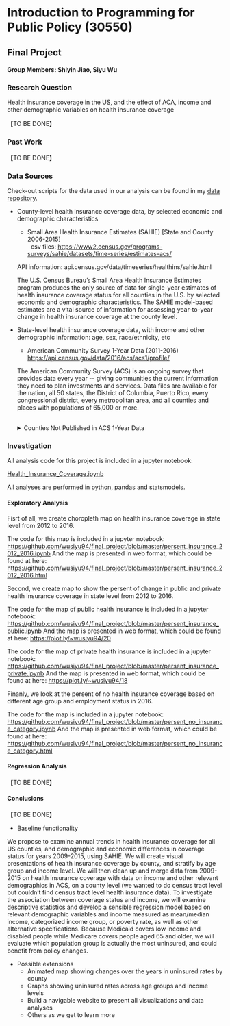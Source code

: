 # Introduction to Programming for Public Policy (30550)
## Final Project
#### Group Members: Shiyin Jiao, Siyu Wu

### Research Question
Health insurance coverage in the US, and the effect of ACA, income and other demographic variables on health insurance coverage

【TO BE DONE】

### Past Work     

【TO BE DONE】

### Data Sources
Check-out scripts for the data used in our analysis can be found in my [data repository](https://github.com/wusiyu94/final_project/tree/master/data).  

* County-level health insurance coverage data, by selected economic and demographic characteristics

   * Small Area Health Insurance Estimates (SAHIE) [State and County 2006-2015]  
   csv files: https://www2.census.gov/programs-surveys/sahie/datasets/time-series/estimates-acs/  
   
   API information: api.census.gov/data/timeseries/healthins/sahie.html
   
   The U.S. Census Bureau’s Small Area Health Insurance Estimates program produces the only source of data for single-year estimates of health insurance coverage status for all counties in the U.S. by selected economic and demographic characteristics. The SAHIE model-based estimates are a vital source of information for assessing year-to-year change in health insurance coverage at the county level.

* State-level health insurance coverage data, with income and other demographic information: age, sex, race/ethnicity, etc

   * American Community Survey 1-Year Data (2011-2016)  
   https://api.census.gov/data/2016/acs/acs1/profile/  

   The American Community Survey (ACS) is an ongoing survey that provides data every year -- giving communities the current information they need to plan investments and services. Data files are available for the nation, all 50 states, the District of Columbia, Puerto Rico, every congressional district, every metropolitan area, and all counties and places with populations of 65,000 or more.  
&nbsp;<details><summary>Counties Not Published in ACS 1-Year Data</summary>
Approximately 74 percent or 2,323 of U.S. counties do not have 1-year estimates of health insurance coverage. However, the ACS 1-year county-level estimates cover 85 percent of the total U.S. population.  
Counties Not Published in the ACS 1-Year Estimates, 2015:
![alt text](https://github.com/wusiyu94/final_project/blob/master/Counties%20Not%20Published%20in%20the%20ACS%201-Year%20Estimates%2C%202015.png "Counties Not Published in the ACS 1-Year Estimates, 2015")  
</details>

### Investigation

All analysis code for this project is included in a jupyter notebook:

[Health_Insurance_Coverage.ipynb](https://github.com/wusiyu94/final_project/blob/master/Health_Insurance_Coverage.ipynb)

All analyses are performed in python, pandas and statsmodels.

#### Exploratory Analysis

Fisrt of all, we create choropleth map on health insurance coverage in state level from 2012 to 2016.

The code for this map is included in a jupyter notebook: https://github.com/wusiyu94/final_project/blob/master/persent_insurance_2012_2016.ipynb 
And the map is presented in web format, which could be found at here: https://github.com/wusiyu94/final_project/blob/master/persent_insurance_2012_2016.html

Second, we create map to show the persent of change in public and private health insurance coverage in state level from 2012 to 2016.

The code for the map of public health insurance is included in a jupyter notebook: https://github.com/wusiyu94/final_project/blob/master/persent_insurance_public.ipynb
And the map is presented in web format, which could be found at here: 
https://plot.ly/~wusiyu94/20

The code for the map of private health insurance is included in a jupyter notebook: https://github.com/wusiyu94/final_project/blob/master/persent_insurance_private.ipynb
And the map is presented in web format, which could be found at here: 
https://plot.ly/~wusiyu94/18

Finanly, we look at the persent of no health insurance coverage based on different age group and employment status in 2016. 

The code for the map is included in a jupyter notebook: https://github.com/wusiyu94/final_project/blob/master/persent_no_insurance_category.ipynb
And the map is presented in web format, which could be found at here: 
https://github.com/wusiyu94/final_project/blob/master/persent_no_insurance_category.html


#### Regression Analysis

【TO BE DONE】

#### Conclusions

【TO BE DONE】

*	Baseline functionality

We propose to examine annual trends in health insurance coverage for all US counties, and demographic and economic differences in coverage status for years 2009-2015, using SAHIE. We will create visual presentations of health insurance coverage by county, and stratify by age group and income level. We will then clean up and merge data from 2009-2015 on health insurance coverage with data on income and other relevant demographics in ACS, on a county level (we wanted to do census tract level but couldn’t find census tract level health insurance data). To investigate the association between coverage status and income, we will examine descriptive statistics and develop a sensible regression model based on relevant demographic variables and income measured as mean/median income, categorized income group, or poverty rate, as well as other alternative specifications. Because Medicaid covers low income and disabled people while Medicare covers people aged 65 and older, we will evaluate which population group is actually the most uninsured, and could benefit from policy changes.

* Possible extensions
  * Animated map showing changes over the years in uninsured rates by county
  * Graphs showing uninsured rates across age groups and income levels
  * Build a navigable website to present all visualizations and data analyses  
  * Others as we get to learn more
